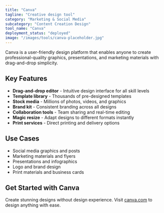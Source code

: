 ```yaml
---
title: "Canva"
tagline: "Creative design tool"
category: "Marketing & Social Media"
subcategory: "Content Creation Design"
tool_name: "Canva"
deployment_status: "deployed"
image: "/images/tools/canva-placeholder.jpg"
---
```

Canva is a user-friendly design platform that enables anyone to create professional-quality graphics, presentations, and marketing materials with drag-and-drop simplicity.

## Key Features

- **Drag-and-drop editor** - Intuitive design interface for all skill levels
- **Template library** - Thousands of pre-designed templates
- **Stock media** - Millions of photos, videos, and graphics
- **Brand kit** - Consistent branding across all designs
- **Collaboration tools** - Team sharing and real-time editing
- **Magic resize** - Adapt designs to different formats instantly
- **Print services** - Direct printing and delivery options

## Use Cases

- Social media graphics and posts
- Marketing materials and flyers
- Presentations and infographics
- Logo and brand design
- Print materials and business cards

## Get Started with Canva

Create stunning designs without design experience. Visit [canva.com](https://www.canva.com) to design anything with ease.
